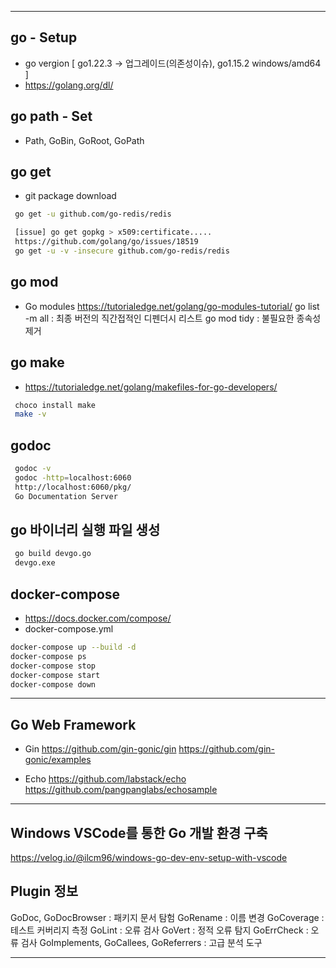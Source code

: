 ***
## go - Setup
- go vergion [ go1.22.3 -> 업그레이드(의존성이슈), go1.15.2 windows/amd64 ]
- https://golang.org/dl/

## go path - Set
- Path, GoBin, GoRoot, GoPath

## go get
- git package download
```bash
 go get -u github.com/go-redis/redis

 [issue] go get gopkg > x509:certificate.....
 https://github.com/golang/go/issues/18519
 go get -u -v -insecure github.com/go-redis/redis
```
## go mod
- Go modules
https://tutorialedge.net/golang/go-modules-tutorial/
go list -m all : 최종 버전의 직간접적인 디펜더시 리스트
go mod tidy : 불필요한 종속성 제거

## go make 
- https://tutorialedge.net/golang/makefiles-for-go-developers/
```bash
 choco install make
 make -v
```
## godoc
```bash
 godoc -v
 godoc -http=localhost:6060
 http://localhost:6060/pkg/
 Go Documentation Server
```
## go 바이너리 실행 파일 생성
```bash
 go build devgo.go
 devgo.exe
```
## docker-compose
- https://docs.docker.com/compose/
- docker-compose.yml
```bash
docker-compose up --build -d
docker-compose ps
docker-compose stop
docker-compose start
docker-compose down
```

***
## Go Web Framework

- Gin
https://github.com/gin-gonic/gin
https://github.com/gin-gonic/examples

- Echo
https://github.com/labstack/echo
https://github.com/pangpanglabs/echosample


***
## Windows VSCode를 통한 Go 개발 환경 구축
https://velog.io/@ilcm96/windows-go-dev-env-setup-with-vscode

## Plugin 정보
GoDoc, GoDocBrowser : 패키지 문서 탐험
GoRename : 이름 변경
GoCoverage : 테스트 커버리지 측정
GoLint : 오류 검사
GoVert : 정적 오류 탐지
GoErrCheck : 오류 검사
GoImplements, GoCallees, GoReferrers : 고급 분석 도구

---